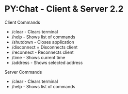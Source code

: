 # PY:Chat - Client & Server 2.2

Client Commands
- /clear - Clears terminal 
- /help - Shows list of commands
- /shutdown - Closes application
- /disconnect = Disconnects client
- /reconnect - Reconnects client
- /time - Shows current time
- /address - Shows selected address

Server Commands
- /clear - Clears terminal
- /help - Shows list of commands

